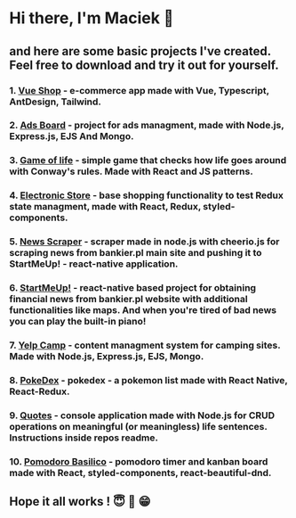 # Hi there, I'm Maciek 👋
## and here are some basic projects I've created. Feel free to download and try it out for yourself.

### 1. [Vue Shop](https://github.com/macstojak/VueShop) - e-commerce app made with Vue, Typescript, AntDesign, Tailwind.

### 2. [Ads Board](https://github.com/macstojak/AdsBoard) - project for ads managment, made with Node.js, Express.js, EJS And Mongo.

### 3. [Game of life](https://github.com/macstojak/game-of-life) - simple game that checks how life goes around with Conway's rules. Made with React and JS patterns.

### 4. [Electronic Store](https://github.com/macstojak/ElectronicStore) - base shopping functionality to test Redux state managment, made with React, Redux, styled-components.

### 5. [News Scraper](https://github.com/macstojak/newsscraper) - scraper made in node.js with cheerio.js for scraping news from bankier.pl main site and pushing it to StartMeUp! - react-native application.

### 6. [StartMeUp!](https://github.com/macstojak/StartMeApp) - react-native based project for obtaining financial news from bankier.pl website with additional functionalities like maps. And when you're tired of bad news you can play the built-in piano!

### 7. [Yelp Camp](https://github.com/macstojak/yelp-camp) - content managment system for camping sites. Made with Node.js, Express.js, EJS, Mongo.

### 8. [PokeDex](https://github.com/macstojak/PokeDex) - pokedex - a pokemon list made with React Native, React-Redux.

### 9. [Quotes](https://github.com/macstojak/Quotes) - console application made with Node.js for CRUD operations on meaningful (or meaningless) life sentences. Instructions inside repos readme.

### 10. [Pomodoro Basilico](https://github.com/macstojak/pomodoro-basilico) - pomodoro timer and kanban board made with React, styled-components, react-beautiful-dnd.

## Hope it all works ! :innocent: :pray: :grin:

<!--
**macstojak/macstojak** is a ✨ _special_ ✨ repository because its `README.md` (this file) appears on your GitHub profile.

Here are some ideas to get you started:

- 🔭 I’m currently working on ...
- 🌱 I’m currently learning ...
- 👯 I’m looking to collaborate on ...
- 🤔 I’m looking for help with ...
- 💬 Ask me about ...
- 📫 How to reach me: ...
- 😄 Pronouns: ...
- ⚡ Fun fact: ...
-->
